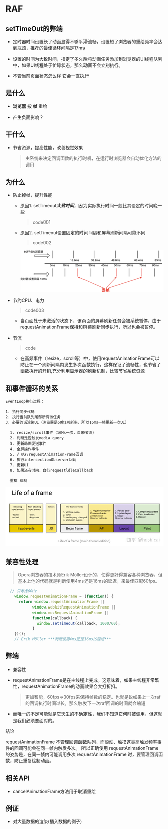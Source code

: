 # RAF

## setTimeOut的弊端

- 定时器时间设置长了动画显得不够平滑流畅，设置短了浏览器的重绘频率会达到瓶颈，推荐的最佳循环间隔是17ms

- 设置的时间为大致时间，指定了多久后将动画任务添加到浏览器的UI线程队列中，如果UI线程处于忙碌状态，那么动画不会立刻执行。

- 不管当前页面状态怎么样 它会一直执行

## 是什么

- **浏览器** 按 **帧** 重绘

- 产生负面影响？

## 干什么

- 节省资源，提高性能，改善视觉效果
  >由系统来决定回调函数的执行时机，在运行时浏览器会自动优化方法的调用

## 为什么

- 防止掉帧，提升性能

  - 原因1. setTimeout***大致时间***，因为实际执行时间一般比其设定的时间晚一些
    > code001

  - 原因2. setTimeout设置固定的时间间隔和屏幕刷新间隔可能不同
    > code002

    ![avatar](丢帧.png)

- 节约CPU、电力
  > code003

  - 当页面处于未激活的状态下，该页面的屏幕刷新任务会被系统暂停，由于requestAnimationFrame保持和屏幕刷新同步执行，所以也会被暂停。

- 节流
  > code

  - 在高频事件（resize，scroll等）中，使用requestAnimationFrame可以防止在一个刷新间隔内发生多次函数执行，这样保证了流畅性，也节省了函数执行的开销,充分利用显示器的刷新机制，比较节省系统资源

## 和事件循环的关系

    EventLoop执行过程：

    1. 执行同步代码
    2. 执行当前队列尾部所有微任务
    3. 必要的话渲染UI（浏览器是60hz刷新率，所以16ms一帧更新一次UI）

      1. resize/scroll事件（16Ms一次，自带节流）
      2. 判断是否触发media query
      3. 更新动画发送事件
      4. 全屏操作事件
      5. √ 执行requestAnimationFrame回调
      6. 执行intersectionObserver回调
      7. 更新UI
      8. 如果还有时间，自行requestldleCallback

      重排 绘制

![avatar](事件循环和rAF.jpg)

## 兼容性处理

 > Opera浏览器的技术师Erik Möller设计的，使得更好得兼容各种浏览器，但基本上他的代码就是判断使用4ms还是16ms的延迟，来最佳匹配60fps。

```js
  // 只考虑60Hz
    window.requestAnimationFrame = (function() {
      return window.requestAnimationFrame ||
            window.webkitRequestAnimationFrame ||
            window.mozRequestAnimationFrame ||
            function(callback) {
              window.setTimeout(callback, 1000/60);
            }
    })();
    // Erik Möller ***判断使用4ms还是16ms的延迟***
  ```

## 弊端

- 兼容性

- requestAnimationFrame是在主线程上完成。这意味着，如果主线程非常繁忙，requestAnimationFrame的动画效果会大打折扣。
  > 更加智能，60fps=>30fps来保持帧数的稳定。也就是说如果上一次raf的回调执行时间过长，那么触发下一次raf回调的时间就会缩短

- 而唯一的不足可能就是它天生的不确定性，我们不知道它何时被调用，但这就是我们必须要面对的。

结论

requestAnimationFrame 不管理回调函数队列，而滚动、触摸这类高触发频率事件的回调可能会在同一帧内触发多次。
所以正确使用 requestAnimationFrame 的姿势是，在同一帧内可能调用多次 requestAnimationFrame 时，要管理回调函数，防止重复绘制动画。

## 相关API

- cancelAnimationFrame方法用于取消重绘

## 例证

- 对大量数据的渲染(插入数据的例子)